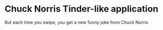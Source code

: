 # Chuck Norris Tinder-like application
But each time you swipe, you get a new funny joke from Chuck Norris
